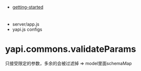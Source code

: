 - [getting-started](https://ued.qunar.com/ykit/guide/getting-started.html)

# 
- server/app.js
- yapi.js configs 

# yapi.commons.validateParams
只接受限定的参数，多余的会被过滤掉 => model里面schemaMap